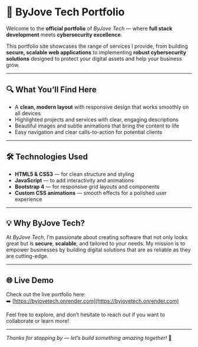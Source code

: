 # 🚀 ByJove Tech Portfolio

Welcome to the **official portfolio** of *ByJove Tech* — where **full stack development** meets **cybersecurity excellence**.

This portfolio site showcases the range of services I provide, from building **secure, scalable web applications** to implementing **robust cybersecurity solutions** designed to protect your digital assets and help your business grow.

---

## 🔍 What You’ll Find Here

- A **clean, modern layout** with responsive design that works smoothly on all devices  
- Highlighted projects and services with clear, engaging descriptions  
- Beautiful images and subtle animations that bring the content to life  
- Easy navigation and clear calls-to-action for potential clients  

---

## 🛠️ Technologies Used

- **HTML5 & CSS3** — for clean structure and styling  
- **JavaScript** — to add interactivity and animations  
- **Bootstrap 4** — for responsive grid layouts and components  
- **Custom CSS animations** — smooth effects for a polished user experience  

---

## 💡 Why ByJove Tech?

At *ByJove Tech*, I’m passionate about creating software that not only looks great but is **secure**, **scalable**, and tailored to your needs. My mission is to empower businesses by building digital solutions that are as reliable as they are cutting-edge.

---

## 🌐 Live Demo

Check out the live portfolio here:  
➡️ [https://byjovetech.onrender.com](https://byjovetech.onrender.com)  

Feel free to explore, and don’t hesitate to reach out if you want to collaborate or learn more!

---

*Thanks for stopping by — let’s build something amazing together!* 👋
